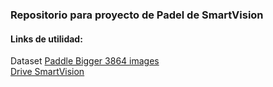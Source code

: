 ### Repositorio para proyecto de Padel de SmartVision
#### Links de utilidad:
Dataset [Paddle Bigger 3864 images](https://universe.roboflow.com/perso-ayjgj/paddle-bigger)  
[Drive SmartVision](https://drive.google.com/drive/folders/1RXhpMJTWTWY7c2lCarVgMQrJ7tH5t4Hh?usp=drive_link)  


